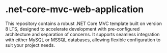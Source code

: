 # .net-core-mvc-web-application
This repository contains a robust .NET Core MVC template built on version 8 LTS, designed to accelerate development with pre-configured architecture and separation of concerns. It supports seamless integration with either MySQL or MSSQL databases, allowing flexible configuration to suit your project needs.
